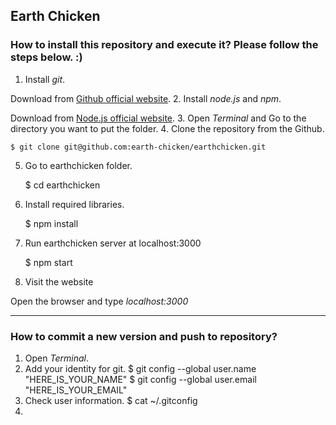 ## Earth Chicken

### How to install this repository and execute it? Please follow the steps below. :)

1. Install _git_.

Download from [Github official website](https://github.com).
2. Install _node.js_ and _npm_.

Download from [Node.js official website](https://nodejs.org/en/).
3. Open _Terminal_ and Go to the directory you want to put the folder.
4. Clone the repository from the Github.

    $ git clone git@github.com:earth-chicken/earthchicken.git
5. Go to earthchicken folder.

    $ cd earthchicken
6. Install required libraries.

    $ npm install
7. Run earthchicken server at localhost:3000

    $ npm start
8. Visit the website

Open the browser and type _localhost:3000_

---
### How to commit a new version and push to repository?

1. Open _Terminal_.
2. Add your identity for git.
    $ git config --global user.name "HERE_IS_YOUR_NAME"
    $ git config --global user.email "HERE_IS_YOUR_EMAIL"
3. Check user information.
    $ cat ~/.gitconfig
4. 

     
